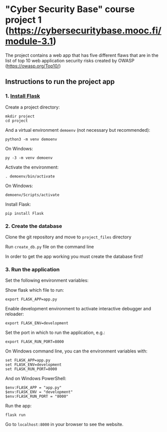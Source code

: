 # "Cyber Security Base" course project 1 (https://cybersecuritybase.mooc.fi/module-3.1)

The project contains a web app that has five different flaws that are in the list of top 10 web application security risks created by OWASP (https://owasp.org/Top10/)

## Instructions to run the project app

### 1. [Install Flask](http://flask.pocoo.org/docs/1.0/installation/)

Create a project directory:

```
mkdir project
cd project
```

And a virtual environment `demoenv` (not necessary but recommended):

```
python3 -m venv demoenv
```

On Windows:

```
py -3 -m venv demoenv
```

Activate the environment:

```
. demoenv/bin/activate
```

On Windows:

```
demoenv/Scripts/activate
```

Install Flask:

```
pip install Flask
```

### 2. Create the database

Clone the git repository and move to `project_files` directory

Run `create_db.py` file on the command line

In order to get the app working you must create the database first!

### 3. Run the application

Set the following environment variables:

Show flask which file to run:

```
export FLASK_APP=app.py
```

Enable development environment to activate interactive debugger and reloader:

```
export FLASK_ENV=development
```

Set the port in which to run the application, e.g.:

```
export FLASK_RUN_PORT=8000
```

On Windows command line, you can the environment variables with:

```
set FLASK_APP=app.py
set FLASK_ENV=development
set FLASK_RUN_PORT=8000
```

And on Windows PowerShell:

```
$env:FLASK_APP = "app.py"
$env:FLASK_ENV = "development"
$env:FLASK_RUN_PORT = "8000"
```

Run the app:

```
flask run
```

Go to `localhost:8000` in your browser to see the website.
